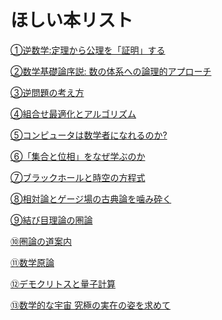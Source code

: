 # ほしい本リスト

[①逆数学:定理から公理を「証明」する](https://www.amazon.co.jp/%E9%80%86%E6%95%B0%E5%AD%A6-%E5%AE%9A%E7%90%86%E3%81%8B%E3%82%89%E5%85%AC%E7%90%86%E3%82%92%E3%80%8C%E8%A8%BC%E6%98%8E%E3%80%8D%E3%81%99%E3%82%8B-%E3%82%B8%E3%83%A7%E3%83%B3%E3%83%BB%E3%82%B9%E3%83%86%E3%82%A3%E3%83%AB%E3%82%A6%E3%82%A7%E3%83%AB/dp/4627054513)

[②数学基礎論序説: 数の体系への論理的アプローチ](https://www.amazon.co.jp/%E6%95%B0%E5%AD%A6%E5%9F%BA%E7%A4%8E%E8%AB%96%E5%BA%8F%E8%AA%AC-%E6%95%B0%E3%81%AE%E4%BD%93%E7%B3%BB%E3%81%B8%E3%81%AE%E8%AB%96%E7%90%86%E7%9A%84%E3%82%A2%E3%83%97%E3%83%AD%E3%83%BC%E3%83%81-%E7%94%B0%E4%B8%AD-%E4%B8%80%E4%B9%8B/dp/478531575X/ref=pd_sim_14_1/357-7804298-5774324?_encoding=UTF8&pd_rd_i=478531575X&pd_rd_r=7cead124-51ff-4826-af9c-35e108689553&pd_rd_w=e2jJK&pd_rd_wg=JtHvZ&pf_rd_p=f9a9497c-7e0b-4918-8d26-e083f9a892fc&pf_rd_r=YKGBX9J0WRMSQBQJK2VH&psc=1&refRID=YKGBX9J0WRMSQBQJK2VH)

[③逆問題の考え方](https://www.amazon.co.jp/%E9%80%86%E5%95%8F%E9%A1%8C%E3%81%AE%E8%80%83%E3%81%88%E6%96%B9-%E7%B5%90%E6%9E%9C%E3%81%8B%E3%82%89%E5%8E%9F%E5%9B%A0%E3%82%92%E6%8E%A2%E3%82%8B%E6%95%B0%E5%AD%A6-%E3%83%96%E3%83%AB%E3%83%BC%E3%83%90%E3%83%83%E3%82%AF%E3%82%B9-%E4%B8%8A%E6%9D%91%E8%B1%8A-ebook/dp/B00SB0IP58/ref=sr_1_1?__mk_ja_JP=%E3%82%AB%E3%82%BF%E3%82%AB%E3%83%8A&dchild=1&keywords=%E9%80%86%E5%95%8F%E9%A1%8C%E3%81%AE%E8%80%83%E3%81%88%E6%96%B9&qid=1601437553&s=books&sr=1-1)

[④組合せ最適化とアルゴリズム](https://www.amazon.co.jp/%E7%B5%84%E5%90%88%E3%81%9B%E6%9C%80%E9%81%A9%E5%8C%96%E3%81%A8%E3%82%A2%E3%83%AB%E3%82%B4%E3%83%AA%E3%82%BA%E3%83%A0-%E3%82%A4%E3%83%B3%E3%82%BF%E3%83%BC%E3%83%8D%E3%83%83%E3%83%88%E6%99%82%E4%BB%A3%E3%81%AE%E6%95%B0%E5%AD%A6%E3%82%B7%E3%83%AA%E3%83%BC%E3%82%BA-8-%E4%B9%85%E4%BF%9D-%E5%B9%B9%E9%9B%84/dp/4320016475/ref=cm_cr_arp_d_product_top?ie=UTF8)

[⑤コンピュータは数学者になれるのか?](https://www.amazon.co.jp/%E3%82%B3%E3%83%B3%E3%83%94%E3%83%A5%E3%83%BC%E3%82%BF%E3%81%AF%E6%95%B0%E5%AD%A6%E8%80%85%E3%81%AB%E3%81%AA%E3%82%8C%E3%82%8B%E3%81%AE%E3%81%8B-%E6%95%B0%E5%AD%A6%E5%9F%BA%E7%A4%8E%E8%AB%96%E3%81%8B%E3%82%89%E8%A8%BC%E6%98%8E%E3%81%A8%E3%83%97%E3%83%AD%E3%82%B0%E3%83%A9%E3%83%A0%E3%81%AE%E7%90%86%E8%AB%96%E3%81%B8-%E7%85%A7%E4%BA%95%E4%B8%80%E6%88%90/dp/4791768515/ref=sr_1_1?__mk_ja_JP=%E3%82%AB%E3%82%BF%E3%82%AB%E3%83%8A&dchild=1&keywords=%E3%82%B3%E3%83%B3%E3%83%94%E3%83%A5%E3%83%BC%E3%82%BF%E3%81%AF%E6%95%B0%E5%AD%A6%E8%80%85%E3%81%AB%E3%81%AA%E3%82%8C%E3%82%8B%E3%81%AE%E3%81%8B%EF%BC%9F&qid=1601437347&s=books&sr=1-1)

[⑥「集合と位相」をなぜ学ぶのか](https://www.amazon.co.jp/%E3%80%8C%E9%9B%86%E5%90%88%E3%81%A8%E4%BD%8D%E7%9B%B8%E3%80%8D%E3%82%92%E3%81%AA%E3%81%9C%E5%AD%A6%E3%81%B6%E3%81%AE%E3%81%8B-%E2%80%95-%E6%95%B0%E5%AD%A6%E3%81%AE%E5%9F%BA%E7%A4%8E%E3%81%A8%E3%81%97%E3%81%A6%E6%A0%B9%E3%81%A5%E3%81%8F%E3%81%BE%E3%81%A7%E3%81%AE%E6%AD%B4%E5%8F%B2-%E8%97%A4%E7%94%B0-%E5%8D%9A%E5%8F%B8/dp/4774196126/ref=sr_1_1?__mk_ja_JP=%E3%82%AB%E3%82%BF%E3%82%AB%E3%83%8A&dchild=1&keywords=%E3%80%8C%E9%9B%86%E5%90%88%E3%81%A8%E4%BD%8D%E7%9B%B8%E3%80%8D%E3%82%92%E3%81%AA%E3%81%9C%E5%AD%A6%E3%81%B6%E3%81%AE%E3%81%8B&qid=1601437200&s=books&sr=1-1)

[⑦ブラックホールと時空の方程式]()

[⑧相対論とゲージ場の古典論を噛み砕く]()

[⑨結び目理論の圏論]()

[⑩圏論の道案内]()

[⑪数学原論]()

[⑫デモクリトスと量子計算]()

[⑬数学的な宇宙 究極の実在の姿を求めて]()







